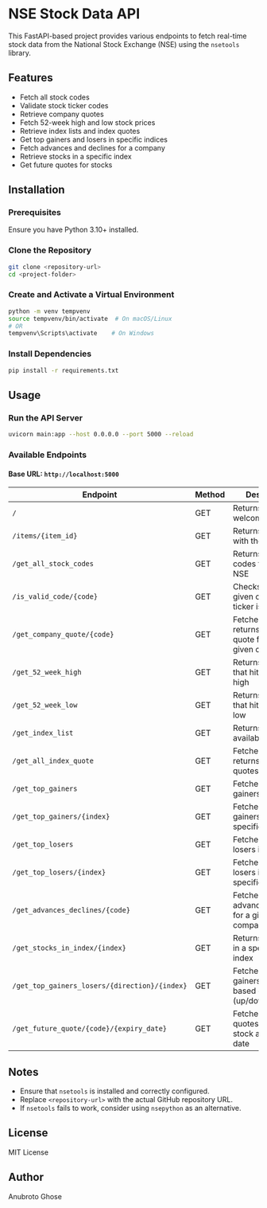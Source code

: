# NSE Stock Data API

This FastAPI-based project provides various endpoints to fetch real-time stock data from the National Stock Exchange (NSE) using the `nsetools` library.

## Features
- Fetch all stock codes
- Validate stock ticker codes
- Retrieve company quotes
- Fetch 52-week high and low stock prices
- Retrieve index lists and index quotes
- Get top gainers and losers in specific indices
- Fetch advances and declines for a company
- Retrieve stocks in a specific index
- Get future quotes for stocks

## Installation

### Prerequisites
Ensure you have Python 3.10+ installed.

### Clone the Repository
```sh
git clone <repository-url>
cd <project-folder>
```

### Create and Activate a Virtual Environment
```sh
python -m venv tempvenv
source tempvenv/bin/activate  # On macOS/Linux
# OR
tempvenv\Scripts\activate    # On Windows
```

### Install Dependencies
```sh
pip install -r requirements.txt
```

## Usage

### Run the API Server
```sh
uvicorn main:app --host 0.0.0.0 --port 5000 --reload
```

### Available Endpoints

#### Base URL: `http://localhost:5000`

| Endpoint | Method | Description |
|----------|--------|-------------|
| `/` | GET | Returns a welcome message |
| `/items/{item_id}` | GET | Returns an item with the given ID |
| `/get_all_stock_codes` | GET | Returns all stock codes traded on NSE |
| `/is_valid_code/{code}` | GET | Checks if the given company ticker is valid |
| `/get_company_quote/{code}` | GET | Fetches and returns a company quote for the given code |
| `/get_52_week_high` | GET | Returns stocks that hit a 52-week high |
| `/get_52_week_low` | GET | Returns stocks that hit a 52-week low |
| `/get_index_list` | GET | Returns a list of all available indices |
| `/get_all_index_quote` | GET | Fetches and returns all index quotes |
| `/get_top_gainers` | GET | Fetches the top gainers in NIFTY |
| `/get_top_gainers/{index}` | GET | Fetches the top gainers in a specified index |
| `/get_top_losers` | GET | Fetches the top losers in NIFTY |
| `/get_top_losers/{index}` | GET | Fetches the top losers in a specified index |
| `/get_advances_declines/{code}` | GET | Fetches advances/declines for a given company |
| `/get_stocks_in_index/{index}` | GET | Returns all stocks in a specified index |
| `/get_top_gainers_losers/{direction}/{index}` | GET | Fetches top gainers or losers based on direction (up/down) |
| `/get_future_quote/{code}/{expiry_date}` | GET | Fetches future quotes for a given stock and expiry date |

## Notes
- Ensure that `nsetools` is installed and correctly configured.
- Replace `<repository-url>` with the actual GitHub repository URL.
- If `nsetools` fails to work, consider using `nsepython` as an alternative.

## License
MIT License

## Author
Anubroto Ghose